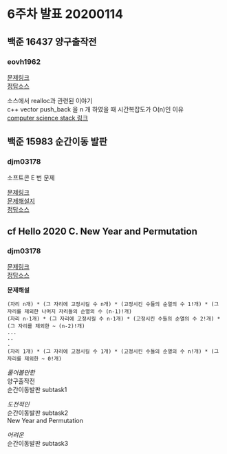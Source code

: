 # 6주차 발표 20200114

## 백준 16437 양구출작전

### eovh1962

[문제링크](https://www.acmicpc.net/problem/16437)  
[정답소스](../Study/16437_eovh1962.c)

소스에서 realloc과 관련된 이야기  
c++ vector push_back 을 n 개 하였을 때 시간복잡도가 O(n)인 이유  
[computer science stack 링크](https://cs.stackexchange.com/questions/9380/why-is-push-back-in-c-vectors-constant-amortized)

## 백준 15983 순간이동 발판

### djm03178

소프트콘 E 번 문제

[문제링크](https://www.acmicpc.net/problem/15983)  
[문제해설지](https://docs.google.com/presentation/d/1h6-FNqXeA-c8_ol_2p9SBcW1kse5LOvyyw9wXnGbwbk/edit?usp=sharing)  
[정답소스](../Study/15983_djm03178.cc)  

## cf Hello 2020 C. New Year and Permutation

### djm03178

[문제링크](https://codeforces.com/contest/1284/problem/C)  
[정답소스](../Study/codeforces_Hello2020D_gaelim.cc)  

**문제해설**

```
(자리 n개) * (그 자리에 고정시킬 수 n개) * (고정시킨 수들의 순열의 수 1!개) * (그 자리를 제외한 나머지 자리들의 순열의 수 (n-1)!개)
(자리 n-1개) * (그 자리에 고정시킬 수 n-1개) * (고정시킨 수들의 순열의 수 2!개) * (그 자리를 제외한 ~ (n-2)!개)
...
..
.
(자리 1개) * (그 자리에 고정시킬 수 1개) * (고정시킨 수들의 순열의 수 n!개) * (그 자리를 제외한 ~ 0!개)
```

_풀어볼만한_  
양구출작전    
순간이동발판 subtask1

_도전적인_  
순간이동발판 subtask2   
New Year and Permutation

_어려운_    
순간이동발판 subtask3
